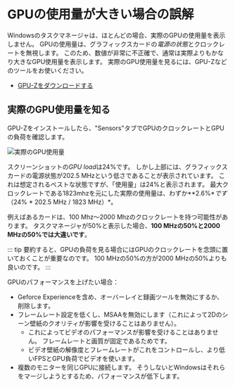 # GPUの使用量が大きい場合の誤解

Windowsのタスクマネージャは、ほとんどの場合、実際のGPUの使用量を表示しません。 GPUの使用量は、グラフィックスカードの*電源の状態*とクロックレートを無視します。 このため、数値が非常に不正確で、通常は実際よりもかなり大きなGPU使用量を表示します。 実際のGPU使用量を見るには、GPU-Zなどのツールをお使いください。

* [GPU-Zをダウンロードする](https://www.techpowerup.com/gpuz/)

## 実際のGPU使用量を知る

GPU-Zをインストールしたら、"Sensors"タブでGPUのクロックレートとGPUの負荷を確認します。

![実際のGPU使用量](./gpuz.png)

スクリーンショットの*GPU load*は24%です。 しかし上部には、グラフィックスカードの電源状態が202.5 MHzという低さであることが表示されています。 これは想定されるベストな状態ですが、「使用量」は24%と表示されます。 最大クロックレートである1823mhzを元にした実際の使用量は、わずか**2.6%**です*（24% * 202.5 MHz / 1823 MHz）*。

例えばあるカードは、100 Mhz～2000 Mhzのクロックレートを持つ可能性があります。 タスクマネージャが50%と表示した場合、**100 MHzの50%と2000 MHzの50%では大違いです**。

::: tip 要約すると、GPUの負荷を見る場合にはGPUのクロックレートを念頭に置いておくことが重要なのです。 100 MHzの50%の方が2000 MHzの50%よりも良いのです。 :::

GPUのパフォーマンスを上げたい場合：

* Geforce Experienceを含め、オーバーレイと録画ツールを無効にするか、削除します。
* フレームレート設定を低くし、MSAAを無効にします（これによって2Dのシーン壁紙のクオリティが影響を受けることはありません）。
    * これによってビデオのパフォーマンスが影響を受けることはありません。 フレームレートと画質が固定であるためです。
    * ビデオ壁紙の解像度とフレームレートがこれをコントロールし、より低いFPSとGPU負荷でビデオを使います。
* 複数のモニターを同じGPUに接続します。 そうしないとWindowsはそれらをマージしようとするため、パフォーマンスが低下します。
